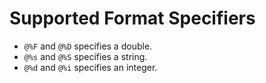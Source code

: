 # Supported Format Specifiers

- `@%F` and `@%D` specifies a double.
- `@%s` and `@%S` specifies a string.
- `@%d` and `@%i` specifies an integer.
